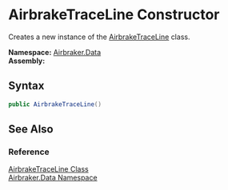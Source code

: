 AirbrakeTraceLine Constructor
=============================
Creates a new instance of the [AirbrakeTraceLine][1] class.

**Namespace:** [Airbraker.Data][2]  
**Assembly:**

Syntax
------

```csharp
public AirbrakeTraceLine()
```


See Also
--------

### Reference
[AirbrakeTraceLine Class][1]  
[Airbraker.Data Namespace][2]  

[1]: README.md
[2]: ../README.md